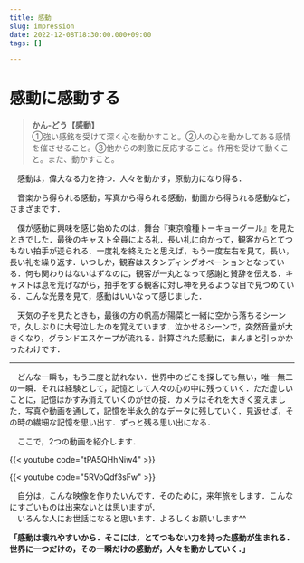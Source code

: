 ```yaml
---
title: 感動
slug: impression
date: 2022-12-08T18:30:00.000+09:00
tags: []

---
```

# 感動に感動する

> **かん-どう【感動】**  
> ①強い感銘を受けて深く心を動かすこと。②人の心を動かしてある感情を催させること。③他からの刺激に反応すること。作用を受けて動くこと。また、動かすこと。

　感動は，偉大なる力を持つ．人々を動かす，原動力になり得る．

　音楽から得られる感動，写真から得られる感動，動画から得られる感動など，さまざまです．

　僕が感動に興味を感じ始めたのは，舞台『東京喰種トーキョーグール』を見たときでした．最後のキャスト全員による礼．長い礼に向かって，観客からとてつもない拍手が送られる．一度礼を終えたと思えば，もう一度左右を見て，長い，長い礼を繰り返す．いつしか，観客はスタンディングオベーションとなっている．何も関わりはないはずなのに，観客が一丸となって感謝と賛辞を伝える．キャストは息を荒げながら，拍手をする観客に対し神を見るような目で見つめている．こんな光景を見て，感動はいいなって感じました．

　天気の子を見たときも，最後の方の帆高が陽菜と一緒に空から落ちるシーンで，久しぶりに大号泣したのを覚えています．泣かせるシーンで，突然音量が大きくなり，グランドエスケープが流れる．計算された感動に，まんまと引っかかったわけです．
 
 ---

　どんな一瞬も，もう二度と訪れない．世界中のどこを探しても無い，唯一無二の一瞬．それは経験として，記憶として人々の心の中に残っていく．ただ虚しいことに，記憶はかすみ消えていくのが世の掟．カメラはそれを大きく変えました．写真や動画を通して，記憶を半永久的なデータに残していく．見返せば，その時の繊細な記憶を思い出す．ずっと残る思い出になる．

　ここで，2つの動画を紹介します．

{{< youtube code="tPA5QHhNiw4" >}}

{{< youtube code="5RVoQdf3sFw" >}}

　自分は，こんな映像を作りたいんです．そのために，来年旅をします．こんなにすごいものは出来ないとは思いますが．  
　いろんな人にお世話になると思います．よろしくお願いします^^

**「感動は壊れやすいから．そこには，とてつもない力を持った感動が生まれる．世界に一つだけの，その一瞬だけの感動が，人々を動かしていく．」**
